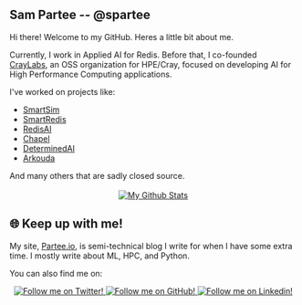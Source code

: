 ## Sam Partee -- @spartee

Hi there! Welcome to my GitHub. Heres a little bit about me.

Currently, I work in Applied AI for Redis. Before that, I co-founded
[CrayLabs](https://github.com/CrayLabs), an OSS organization for HPE/Cray, focused on
developing AI for High Performance Computing applications.

<div>
I've worked on projects like:
<ul>
   <li>
      <a href="https://github.com/CrayLabs/SmartSim"> SmartSim </a>
   </li>
    <li>
      <a href="https://github.com/CrayLabs/SmartRedis"> SmartRedis </a>
   </li>
    <li>
      <a href="https://github.com/RedisAI/RedisAI"> RedisAI </a>
   </li>
    <li>
      <a href="https://github.com/chapel-lang/chapel"> Chapel </a>
   </li>
    <li>
      <a href="https://github.com/determined-ai"> DeterminedAI </a>
    </li>
    <li>
      <a href="https://github.com/Bears-R-Us/arkouda"> Arkouda </a>
   </li>
</ul>
And many others that are sadly closed source.
<br></br>

</div>

<div align="center">

  <a href="https://github.com/spartee">
    <img alt="My Github Stats" title="Sam Partee's Github Stats" src="https://github-readme-stats.vercel.app/api?username=spartee&show_icons=true&theme=radical"/>
  </a>
</div>


## 🌐 Keep up with me!

My site, [Partee.io](https://partee.io), is semi-technical blog I write for when I have some extra time. I mostly write about ML, HPC, and Python.

You can also find me on:
<div class="grid" align="center">
  <a href="https://twitter.com/SamPartee">
    <img alt="Follow me on Twitter!" title="Sam Partee's Twitter" src="https://img.shields.io/badge/Twitter-%231DA1F2.svg?style=for-the-badge&logo=Twitter&logoColor=white"/>
  </a>
  <a href="https://github.com/spartee">
    <img alt="Follow me on GitHub!" title="Sam Partee's Github" src="https://img.shields.io/badge/github-%23121011.svg?style=for-the-badge&logo=github&logoColor=white"/>
  </a>
  <a href="www.linkedin.com/in/sam-partee-b04a1710a">
    <img alt="Follow me on Linkedin!" title="Sam Partee's Linkedin" src="https://img.shields.io/badge/linkedin-%230077B5.svg?style=for-the-badge&logo=linkedin&logoColor=white"/>
  </a>
</div>

<!--
## ⚙️ I Use

A non-exhustive list of the tools, languages, and frameworks I use or have used recently.
#### Languages

<div class="grid">

![Python](https://img.shields.io/badge/python-3670A0?style=for-the-badge&logo=python&logoColor=ffdd54)
![C](https://img.shields.io/badge/c-%2300599C.svg?style=for-the-badge&logo=c&logoColor=white)
![C++](https://img.shields.io/badge/c++-%2300599C.svg?style=for-the-badge&logo=c%2B%2B&logoColor=white)
![TypeScript](https://img.shields.io/badge/typescript-%23007ACC.svg?style=for-the-badge&logo=typescript&logoColor=white)
![Go](https://img.shields.io/badge/go-%2300ADD8.svg?style=for-the-badge&logo=go&logoColor=white)


</div>

#### Frameworks

<div class="grid">


![Keras](https://img.shields.io/badge/Keras-%23D00000.svg?style=for-the-badge&logo=Keras&logoColor=white)
![PyTorch](https://img.shields.io/badge/PyTorch-%23EE4C2C.svg?style=for-the-badge&logo=PyTorch&logoColor=white)
![Pandas](https://img.shields.io/badge/pandas-%23150458.svg?style=for-the-badge&logo=pandas&logoColor=white)
![NumPy](https://img.shields.io/badge/numpy-%23013243.svg?style=for-the-badge&logo=numpy&logoColor=white)
![scikit-learn](https://img.shields.io/badge/scikit--learn-%23F7931E.svg?style=for-the-badge&logo=scikit-learn&logoColor=white)
![React](https://img.shields.io/badge/react-%2320232a.svg?style=for-the-badge&logo=react&logoColor=%2361DAFB)
![FastAPI](https://img.shields.io/badge/FastAPI-005571?style=for-the-badge&logo=fastapi)

</div>

#### IDE/Editors

<div class="grid">

![Jupyter Notebook](https://img.shields.io/badge/jupyter-%23FA0F00.svg?style=for-the-badge&logo=jupyter&logoColor=white)
![Visual Studio Code](https://img.shields.io/badge/Visual%20Studio%20Code-0078d7.svg?style=for-the-badge&logo=visual-studio-code&logoColor=white)

</div>

#### DB/Other

<div class="grid">

![Redis](https://img.shields.io/badge/redis-%23DD0031.svg?style=for-the-badge&logo=redis&logoColor=white)
![Postgres](https://img.shields.io/badge/postgres-%23316192.svg?style=for-the-badge&logo=postgresql&logoColor=white)
![Git](https://img.shields.io/badge/git-%23F05033.svg?style=for-the-badge&logo=git&logoColor=white)
![GitHub Actions](https://img.shields.io/badge/github%20actions-%232671E5.svg?style=for-the-badge&logo=githubactions&logoColor=white)
![Dropbox](https://img.shields.io/badge/Dropbox-%233B4D98.svg?style=for-the-badge&logo=Dropbox&logoColor=white)

</div>

</-->
